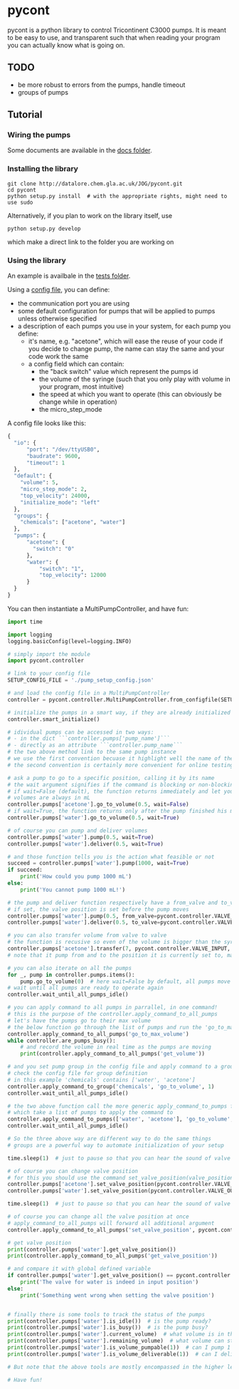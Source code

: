 # pycont

pycont is a python library to control Tricontinent C3000 pumps. It is meant to be easy to use, and transparent such that when reading your program you can actually know what is going on.

## TODO

 - be more robust to errors from the pumps, handle timeout
 - groups of pumps

## Tutorial

### Wiring the pumps

Some documents are available in the [docs folder](http://datalore.chem.gla.ac.uk/JOG/pycont/tree/master/docs).

### Installing the library

```
git clone http://datalore.chem.gla.ac.uk/JOG/pycont.git
cd pycont
python setup.py install  # with the appropriate rights, might need to use sudo
```

Alternatively, if you plan to work on the library itself, use
```
python setup.py develop
```
which make a direct link to the folder you are working on

### Using the library

An example is availbale in the [tests folder](http://datalore.chem.gla.ac.uk/JOG/pycont/tree/master/tests).

Using a [config file](http://datalore.chem.gla.ac.uk/JOG/pycont/blob/master/tests/pump_setup_config.json), you can define:
- the communication port you are using
- some default configuration for pumps that will be applied to pumps unless otherwise specified
- a description of each pumps you use in your system, for each pump you define:
    - it's name, e.g. "acetone", which will ease the reuse of your code if you decide to change pump, the name can stay the same and your code work the same
    - a config field which can contain:
      - the "back switch" value which represent the pumps id
      - the volume of the syringe (such that you only play with volume in your program, most intuitive)
      - the speed at which you want to operate (this can obviously be change while in operation)
      - the micro_step_mode

A config file looks like this:
```python
{
  "io": {
      "port": "/dev/ttyUSB0",
      "baudrate": 9600,
      "timeout": 1
  },
  "default": {
    "volume": 5,
    "micro_step_mode": 2,
    "top_velocity": 24000,
    "initialize_mode": "left"
  },
  "groups": {
    "chemicals": ["acetone", "water"]
  },
  "pumps": {
      "acetone": {
        "switch": "0"
      },
      "water": {
          "switch": "1",
          "top_velocity": 12000
      }
  }
}
```

You can then instantiate a MultiPumpController, and have fun:

```python
import time

import logging
logging.basicConfig(level=logging.INFO)

# simply import the module
import pycont.controller

# link to your config file
SETUP_CONFIG_FILE = './pump_setup_config.json'

# and load the config file in a MultiPumpController
controller = pycont.controller.MultiPumpController.from_configfile(SETUP_CONFIG_FILE)

# initialize the pumps in a smart way, if they are already initialized we do not want to reinitialize them because they got back to zero position
controller.smart_initialize()

# idividual pumps can be accessed in two ways:
# - in the dict ```controller.pumps['pump_name']```
# - directly as an attribute ```controller.pump_name```
# the two above method link to the same pump instance
# we use the first convention becuase it highlight well the name of the pumps
# the second convention is certainly more convenient for online testing using ipython

# ask a pump to go to a specific position, calling it by its name
# the wait argument signifies if the command is blocking or non-blocking
# if wait=False (default), the function returns immediately and let you go on
# volumes are always in mL
controller.pumps['acetone'].go_to_volume(0.5, wait=False)
# if wait=True, the function returns only after the pump finished his move
controller.pumps['water'].go_to_volume(0.5, wait=True)

# of course you can pump and deliver volumes
controller.pumps['water'].pump(0.5, wait=True)
controller.pumps['water'].deliver(0.5, wait=True)

# and those function tells you is the action what feasible or not
succeed = controller.pumps['water'].pump(1000, wait=True)
if succeed:
    print('How could you pump 1000 mL')
else:
    print('You cannot pump 1000 mL!')

# the pump and deliver function respectively have a from_valve and to_valve argument
# if set, the valve position is set before the pump moves
controller.pumps['water'].pump(0.5, from_valve=pycont.controller.VALVE_INPUT, wait=True)
controller.pumps['water'].deliver(0.5, to_valve=pycont.controller.VALVE_OUTPUT, wait=True)

# you can also transfer volume from valve to valve
# the function is recusive so even of the volume is bigger than the syringe, it will iterate as many times as needed
controller.pumps['acetone'].transfer(7, pycont.controller.VALVE_INPUT, pycont.controller.VALVE_OUTPUT)  # this function is blocking, no wait argument
# note that it pump from and to the position it is currently set to, made it easy to leave a small volume in the pump if needed

# you can also iterate on all the pumps
for _, pump in controller.pumps.items():
    pump.go_to_volume(0)  # here wait=False by default, all pumps move in parrallel
# wait until all pumps are ready to operate again
controller.wait_until_all_pumps_idle()

# you can apply command to all pumps in parrallel, in one command!
# this is the purpose of the controller.apply_command_to_all_pumps
# let's have the pumps go to their max volume
# the below function go through the list of pumps and run the 'go_to_max_volume' function without argument
controller.apply_command_to_all_pumps('go_to_max_volume')
while controller.are_pumps_busy():
    # and record the volume in real time as the pumps are moving
    print(controller.apply_command_to_all_pumps('get_volume'))

# and you set pump group in the config file and apply command to a group of pumps
# check the config file for group definition
# in this example 'chemicals' contains ['water', 'acetone']
controller.apply_command_to_group('chemicals', 'go_to_volume', 1)
controller.wait_until_all_pumps_idle()

# the two above function call the more generic apply_command_to_pumps function
# which take a list of pumps to apply the command to
controller.apply_command_to_pumps(['water', 'acetone'], 'go_to_volume', 1.5)
controller.wait_until_all_pumps_idle()

# So the three above way are different way to do the same things
# groups are a powerful way to automate initialization of your setup

time.sleep(1)  # just to pause so that you can hear the sound of valve movements

# of course you can change valve position
# for this you should use the command set_valve_position(valve_position) using for valvle position the global variable define in pycont. They are VALVE_INPUT, VALVE_OUTPUT, VALVE_BYPASS, VALVE_EXTRA
controller.pumps['acetone'].set_valve_position(pycont.controller.VALVE_OUTPUT)
controller.pumps['water'].set_valve_position(pycont.controller.VALVE_OUTPUT)

time.sleep(1)  # just to pause so that you can hear the sound of valve movements

# of course you can change all the valve position at once
# apply_command_to_all_pumps will forward all additional argument
controller.apply_command_to_all_pumps('set_valve_position', pycont.controller.VALVE_INPUT)

# get valve position
print(controller.pumps['water'].get_valve_position())
print(controller.apply_command_to_all_pumps('get_valve_position'))

# and compare it with global defined variable
if controller.pumps['water'].get_valve_position() == pycont.controller.VALVE_INPUT:
    print('The valve for water is indeed in input position')
else:
    print('Something went wrong when setting the valve position')


# finally there is some tools to track the status of the pumps
print(controller.pumps['water'].is_idle())  # is the pump ready?
print(controller.pumps['water'].is_busy())  # is the pump busy?
print(controller.pumps['water'].current_volume)  # what volume is in the syringe, this is a direct reading from the pump position, we actually ask the pump!
print(controller.pumps['water'].remaining_volume)  # what volume can still be pump
print(controller.pumps['water'].is_volume_pumpable(1))  # can I pump 1 ml?
print(controller.pumps['water'].is_volume_deliverable(1))  # can I deliver 1 ml?

# But note that the above tools are mostly encompassed in the higher level functions such as controller.wait_until_all_pumps_idle() which check is_idle() for all pumps

# Have fun!

```
